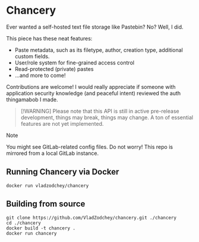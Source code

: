 # Chancery


Ever wanted a self-hosted text file storage like Pastebin? No? Well, I did.

This piece has these neat features:
- Paste metadata, such as its filetype, author, creation type, additional custom fields.
- User/role system for fine-grained access control
- Read-protected (private) pastes
- ...and more to come!

Contributions are welcome!
I would really appreciate if someone with application security knowledge (and peaceful intent) reviewed the auth thingamabob I made.

> [!WARNING] Please note that this API is still in active pre-release development, things may break, things may change.
> A ton of essential features are not yet implemented.

> [!NOTE]
> You might see GitLab-related config files. Do not worry! This repo is mirrored from a local GitLab instance.

## Running Chancery via Docker
```commandline
docker run vladzodchey/chancery
```

## Building from source
```commandline
git clone https://github.com/VladZodchey/chancery.git ./chancery
cd ./chancery
docker build -t chancery .
docker run chancery
```